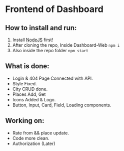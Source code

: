 # Frontend of Dashboard

## How to install and run:

1. Install [NodeJS](https://nodejs.org/en/download/) first!
2. After cloning the repo, Inside Dashboard-Web `npm i`
3. Also inside the repo folder `npm start`

## What is done: 

- Login & 404 Page Connected with API.
- Style Fixed.
- City CRUD done.
- Places Add, Get
- Icons Added & Logo.
- Button, Input, Card, Field, Loading components.

## Working on:

- Rate from && place update.
- Code more clean.
- Authorization (Later)
